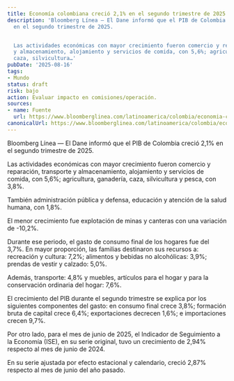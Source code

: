 ```yaml
---
title: Economía colombiana creció 2,1% en el segundo trimestre de 2025
description: 'Bloomberg Línea — El Dane informó que el PIB de Colombia creció 2,1%
  en el segundo trimestre de 2025.


  Las actividades económicas con mayor crecimiento fueron comercio y reparación, transporte
  y almacenamiento, alojamiento y servicios de comida, con 5,6%; agricultura, ganadería,
  caza, silvicultura…'
pubDate: '2025-08-16'
tags:
- Mundo
status: draft
risk: bajo
action: Evaluar impacto en comisiones/operación.
sources:
- name: Fuente
  url: https://www.bloomberglinea.com/latinoamerica/colombia/economia-colombiana-crecio-21-en-el-segundo-trimestre-de-2025/
canonicalUrl: https://www.bloomberglinea.com/latinoamerica/colombia/economia-colombiana-crecio-21-en-el-segundo-trimestre-de-2025/
---
```

Bloomberg Línea — El Dane informó que el PIB de Colombia creció 2,1% en el segundo trimestre de 2025.

Las actividades económicas con mayor crecimiento fueron comercio y reparación, transporte y almacenamiento, alojamiento y servicios de comida, con 5,6%; agricultura, ganadería, caza, silvicultura y pesca, con 3,8%.

También administración pública y defensa, educación y atención de la salud humana, con 1,8%.

El menor crecimiento fue explotación de minas y canteras con una variación de -10,2%.

Durante ese periodo, el gasto de consumo final de los hogares fue del 3,7%. En mayor proporción, las familias destinaron sus recursos a: recreación y cultura: 7,2%; alimentos y bebidas no alcohólicas: 3,9%; prendas de vestir y calzado: 5,0%.

Además, transporte: 4,8% y muebles, artículos para el hogar y para la conservación ordinaria del hogar: 7,6%.

El crecimiento del PIB durante el segundo trimestre se explica por los siguientes componentes del gasto: en consumo final crece 3,8%; formación bruta de capital crece 6,4%; exportaciones decrecen 1,6%; e importaciones crecen 9,7%.

Por otro lado, para el mes de junio de 2025, el Indicador de Seguimiento a la Economía (ISE), en su serie original, tuvo un crecimiento de 2,94% respecto al mes de junio de 2024.

En su serie ajustada por efecto estacional y calendario, creció 2,87% respecto al mes de junio del año pasado.